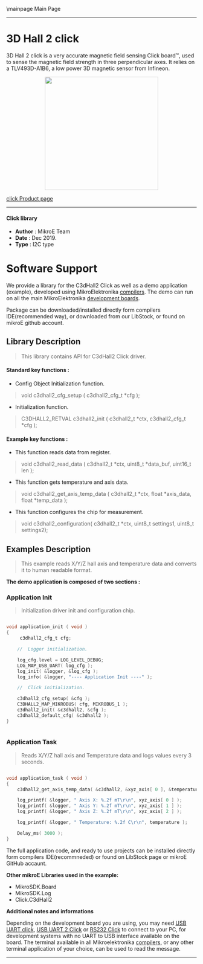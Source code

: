 \mainpage Main Page
 
 

---
# 3D Hall 2 click

3D Hall 2 click is a very accurate magnetic field sensing Click board™, used to sense the magnetic field strength in three perpendicular axes. It relies on a TLV493D-A1B6, a low power 3D magnetic sensor from Infineon. 

<p align="center">
  <img src="https://download.mikroe.com/images/click_for_ide/3dhall2_click.png" height=300px>
</p>

[click Product page](https://www.mikroe.com/3d-hall-2-click)

---


#### Click library 

- **Author**        : MikroE Team
- **Date**          : Dec 2019.
- **Type**          : I2C type


# Software Support

We provide a library for the C3dHall2 Click 
as well as a demo application (example), developed using MikroElektronika 
[compilers](https://shop.mikroe.com/compilers). 
The demo can run on all the main MikroElektronika [development boards](https://shop.mikroe.com/development-boards).

Package can be downloaded/installed directly form compilers IDE(recommended way), or downloaded from our LibStock, or found on mikroE github account. 

## Library Description

> This library contains API for C3dHall2 Click driver.

#### Standard key functions :

- Config Object Initialization function.
> void c3dhall2_cfg_setup ( c3dhall2_cfg_t *cfg ); 
 
- Initialization function.
> C3DHALL2_RETVAL c3dhall2_init ( c3dhall2_t *ctx, c3dhall2_cfg_t *cfg );


#### Example key functions :


- This function reads data from register.
> void c3dhall2_read_data ( c3dhall2_t *ctx, uint8_t *data_buf, uint16_t len );

- This function gets temperature and axis data.
> void c3dhall2_get_axis_temp_data ( c3dhall2_t *ctx, float *axis_data, float *temp_data );

- This function configures the chip for measurement.
> void c3dhall2_configuration( c3dhall2_t *ctx, uint8_t settings1, uint8_t settings2);


## Examples Description

> This example reads X/Y/Z hall axis and temperature data and converts it to human readable format.

**The demo application is composed of two sections :**

### Application Init 

> Initialization driver init and configuration chip.

```c

void application_init ( void )
{
     c3dhall2_cfg_t cfg;

    //  Logger initialization.

    log_cfg.level = LOG_LEVEL_DEBUG;
    LOG_MAP_USB_UART( log_cfg );
    log_init( &logger, &log_cfg );
    log_info( &logger, "---- Application Init ----" );

    //  Click initialization.

    c3dhall2_cfg_setup( &cfg );
    C3DHALL2_MAP_MIKROBUS( cfg, MIKROBUS_1 );
    c3dhall2_init( &c3dhall2, &cfg );
    c3dhall2_default_cfg( &c3dhall2 );
}
  
```

### Application Task

> Reads X/Y/Z hall axis and Temperature data and logs values every 3 seconds.

```c

void application_task ( void )
{
    c3dhall2_get_axis_temp_data( &c3dhall2, &xyz_axis[ 0 ], &temperature );

    log_printf( &logger, " Axis X: %.2f mT\r\n", xyz_axis[ 0 ] );
    log_printf( &logger, " Axis Y: %.2f mT\r\n", xyz_axis[ 1 ] );
    log_printf( &logger, " Axis Z: %.2f mT\r\n", xyz_axis[ 2 ] );

    log_printf( &logger, " Temperature: %.2f C\r\n", temperature );

    Delay_ms( 3000 );
}

```

The full application code, and ready to use projects can be  installed directly form compilers IDE(recommneded) or found on LibStock page or mikroE GitHub accaunt.

**Other mikroE Libraries used in the example:** 

- MikroSDK.Board
- MikroSDK.Log
- Click.C3dHall2

**Additional notes and informations**

Depending on the development board you are using, you may need 
[USB UART click](https://shop.mikroe.com/usb-uart-click), 
[USB UART 2 Click](https://shop.mikroe.com/usb-uart-2-click) or 
[RS232 Click](https://shop.mikroe.com/rs232-click) to connect to your PC, for 
development systems with no UART to USB interface available on the board. The 
terminal available in all Mikroelektronika 
[compilers](https://shop.mikroe.com/compilers), or any other terminal application 
of your choice, can be used to read the message.



---
